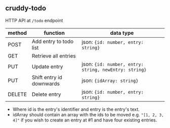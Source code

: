 ## cruddy-todo

HTTP API at `/todo` endpoint

|method |function 				  |data type											|
|-------|-------------------------|-----------------------------------------------------|
|POST   |Add entry to todo list   |json: `{id: number, entry: string}`					|
|GET    |Retrieve all entries     |														|
|PUT    |Update entry             |json: `{id: number, entry: string, newEntry: string}`|
|PUT    |Shift entry id downwards |json: `{idArray: string}`							|
|DELETE |Delete entry             |json: `{id: number, entry: string}`					|

* Where id is the entry's identifier and entry is the entry's text.
* idArray should contain an array with the ids to be moved e.g. `"[1, 2, 3, 4]"` if you wish to create
	an entry at #1 and have four existing entries.
